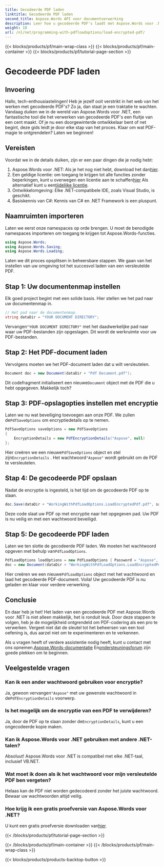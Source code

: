 ```yaml
---
title: Gecodeerde PDF laden
linktitle: Gecodeerde PDF laden
second_title: Aspose.Words API voor documentverwerking
description: Leer hoe u gecodeerde PDF's laadt met Aspose.Words voor .NET met onze stapsgewijze tutorial. Leer PDF-codering en -decodering in een mum van tijd.
weight: 10
url: /nl/net/programming-with-pdfloadoptions/load-encrypted-pdf/
---
```


{{< blocks/products/pf/main-wrap-class >}}
{{< blocks/products/pf/main-container >}}
{{< blocks/products/pf/tutorial-page-section >}}

# Gecodeerde PDF laden

## Invoering

Hallo, tech-enthousiastelingen! Heb je jezelf ooit verstrikt in het web van het werken met gecodeerde PDF's? Zo ja, dan staat je een traktatie te wachten. Vandaag duiken we in de wereld van Aspose.Words voor .NET, een fantastische tool die het verwerken van gecodeerde PDF's een fluitje van een cent maakt. Of je nu een doorgewinterde ontwikkelaar bent of net begint, deze gids leidt je door elke stap van het proces. Klaar om wat PDF-magie te ontgrendelen? Laten we beginnen!

## Vereisten

Voordat we in de details duiken, zijn er een paar dingen die je nodig hebt:

1.  Aspose.Words voor .NET: Als je het nog niet hebt, download het dan[hier](https://releases.aspose.com/words/net/).
2.  Een geldige licentie: om toegang te krijgen tot alle functies zonder beperkingen, kunt u overwegen een licentie aan te schaffen[hier](https://purchase.aspose.com/buy) Als alternatief kunt u een[tijdelijke licentie](https://purchase.aspose.com/temporary-license/).
3. Ontwikkelomgeving: Elke .NET-compatibele IDE, zoals Visual Studio, is geschikt.
4. Basiskennis van C#: Kennis van C# en .NET Framework is een pluspunt.

## Naamruimten importeren

Laten we eerst onze namespaces op orde brengen. U moet de benodigde namespaces importeren om toegang te krijgen tot Aspose.Words-functies.

```csharp
using Aspose.Words;
using Aspose.Words.Saving;
using Aspose.Words.Loading;
```

Laten we dit proces opsplitsen in beheersbare stappen. We gaan van het instellen van uw omgeving tot het succesvol laden van een versleutelde PDF.

## Stap 1: Uw documentenmap instellen

Elk goed project begint met een solide basis. Hier stellen we het pad naar uw documentenmap in.

```csharp
// Het pad naar de documentenmap.
string dataDir = "YOUR DOCUMENT DIRECTORY";
```

 Vervangen`"YOUR DOCUMENT DIRECTORY"` met het daadwerkelijke pad naar waar uw PDF-bestanden zijn opgeslagen. Dit wordt de werkruimte voor uw PDF-bestanden.

## Stap 2: Het PDF-document laden

Vervolgens moeten we het PDF-document laden dat u wilt versleutelen. 

```csharp
Document doc = new Document(dataDir + "Pdf Document.pdf");
```

 Dit codefragment initialiseert een nieuwe`Document` object met de PDF die u hebt opgegeven. Makkelijk toch?

## Stap 3: PDF-opslagopties instellen met encryptie

 Laten we nu wat beveiliging toevoegen aan onze PDF. We zullen de`PdfSaveOptions` om encryptiedetails op te nemen.

```csharp
PdfSaveOptions saveOptions = new PdfSaveOptions
{
    EncryptionDetails = new PdfEncryptionDetails("Aspose", null)
};
```

 Hier creëren we een nieuwe`PdfSaveOptions` object en stel zijn`EncryptionDetails` . Het wachtwoord`"Aspose"` wordt gebruikt om de PDF te versleutelen.

## Stap 4: De gecodeerde PDF opslaan

Nadat de encryptie is ingesteld, is het tijd om de gecodeerde PDF op te slaan.

```csharp
doc.Save(dataDir + "WorkingWithPdfLoadOptions.LoadEncryptedPdf.pdf", saveOptions);
```

Deze code slaat uw PDF op met encryptie naar het opgegeven pad. Uw PDF is nu veilig en met een wachtwoord beveiligd.

## Stap 5: De gecodeerde PDF laden

 Laten we ten slotte de gecodeerde PDF laden. We moeten het wachtwoord opgeven met behulp van`PdfLoadOptions`.

```csharp
PdfLoadOptions loadOptions = new PdfLoadOptions { Password = "Aspose", LoadFormat = LoadFormat.Pdf };
doc = new Document(dataDir + "WorkingWithPdfLoadOptions.LoadEncryptedPdf.pdf", loadOptions);
```

 Hier creëren we een nieuwe`PdfLoadOptions` object met het wachtwoord en laad het gecodeerde PDF-document. Voila! Uw gecodeerde PDF is nu geladen en klaar voor verdere verwerking.

## Conclusie

En daar heb je het! Het laden van een gecodeerde PDF met Aspose.Words voor .NET is niet alleen makkelijk, het is ronduit leuk. Door deze stappen te volgen, heb je de mogelijkheid ontgrendeld om PDF-codering als een pro te verwerken. Vergeet niet dat de sleutel tot het beheersen van een tool oefening is, dus aarzel niet om te experimenteren en te verkennen.

 Als u vragen heeft of verdere assistentie nodig heeft, kunt u contact met ons opnemen.[Aspose.Words-documentatie](https://reference.aspose.com/words/net/) En[ondersteuningsforum](https://forum.aspose.com/c/words/8) zijn goede plekken om te beginnen.

## Veelgestelde vragen

### Kan ik een ander wachtwoord gebruiken voor encryptie?
 Ja, gewoon vervangen`"Aspose"` met uw gewenste wachtwoord in de`PdfEncryptionDetails` voorwerp.

### Is het mogelijk om de encryptie van een PDF te verwijderen?
Ja, door de PDF op te slaan zonder de`EncryptionDetails`, kunt u een ongecodeerde kopie maken.

### Kan ik Aspose.Words voor .NET gebruiken met andere .NET-talen?
Absoluut! Aspose.Words voor .NET is compatibel met elke .NET-taal, inclusief VB.NET.

### Wat moet ik doen als ik het wachtwoord voor mijn versleutelde PDF ben vergeten?
Helaas kan de PDF niet worden gedecodeerd zonder het juiste wachtwoord. Bewaar uw wachtwoorden altijd veilig.

### Hoe krijg ik een gratis proefversie van Aspose.Words voor .NET?
 U kunt een gratis proefversie downloaden van[hier](https://releases.aspose.com/).

{{< /blocks/products/pf/tutorial-page-section >}}

{{< /blocks/products/pf/main-container >}}
{{< /blocks/products/pf/main-wrap-class >}}

{{< blocks/products/products-backtop-button >}}
